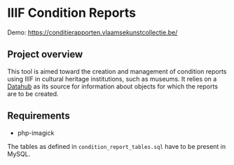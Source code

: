 # IIIF Condition Reports

Demo: https://conditierapporten.vlaamsekunstcollectie.be/

## Project overview

This tool is aimed toward the creation and management of condition reports using IIIF in cultural heritage institutions, such as museums. It relies on a [Datahub](https://github.com/thedatahub/Datahub) as its source for information about objects for which the reports are to be created.


## Requirements

* php-imagick

The tables as defined in `condition_report_tables.sql` have to be present in MySQL.
